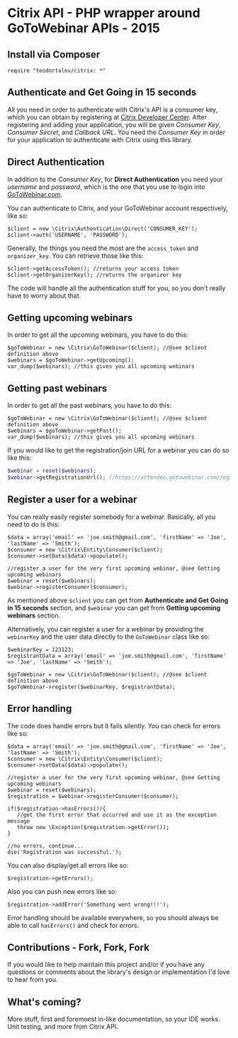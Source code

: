 Citrix API - PHP wrapper around GoToWebinar APIs - 2015
======

Install via Composer
--

`require "teodortalov/citrix: *"`

Authenticate and Get Going in 15 seconds
--

All you need in order to authenticate with Citrix's API is a consumer key, which you can obtain by registering at [Citrix Developer Center][1]. After registering and adding your application, you will be given *Consumer Key*, 
*Consumer Secret*, and *Callback URL*. You need the *Consumer Key* in order for your application to authenticate with Citrix using this library. 

## Direct Authentication ##
In addition to the *Consumer Key*, for **Direct Authentication** you need your *username* and *password*, which is the one that you use to login into [GoToWebinar.com][2].

You can authenticate to Citrix, and your GoToWebinar account respectively, like so:


    $client = new \Citrix\Authentication\Direct('CONSUMER_KEY');
    $client->auth('USERNAME', 'PASSWORD'); 


Generally, the things you need the most are the `access_token` and `organizer_key`. You can retrieve those like this:

    $client->getAccessToken(); //returns your access token
    $client->getOrganizerKey(); //returns the organizer key

The code will handle all the authentication stuff for you, so you don't really have to worry about that. 

Getting upcoming webinars
--

In order to get all the upcoming webinars, you have to do this:

    $goToWebinar = new \Citrix\GoToWebinar($client); //@see $client definition above 
    $webinars = $goToWebinar->getUpcoming();
    var_dump($webinars); //this gives you all upcoming webinars

Getting past webinars
--

In order to get all the past webinars, you have to do this:

    $goToWebinar = new \Citrix\GoToWebinar($client); //@see $client definition above 
    $webinars = $goToWebinar->getPast();
    var_dump($webinars); //this gives you all upcoming webinars

If you would like to get the registration/join URL for a webinar you can do so like this:
```php
$webinar = reset($webinars);
$webinar->getRegistrationUrl(); //https://attendee.gotowebinar.com/register/456905497806
```

Register a user for a webinar
--

You can really easily register somebody for a webinar. Basically, all you need to do is this:

    $data = array('email' => 'joe.smith@gmail.com', 'firstName' => 'Joe', 'lastName' => 'Smith');
    $consumer = new \Citrix\Entity\Consumer($client);
    $consumer->setData($data)->populate();
    
    //register a user for the very first upcoming webinar, @see Getting upcoming webinars
    $webinar = reset($webinars);
    $webinar->registerConsumer($consumer);

As mentioned above `$client` you can get from **Authenticate and Get Going in 15 seconds** section, and `$webinar` you can get from  **Getting upcoming webinars** section. 

Alternatively, you can register a user for a webinar by providing the `webinarKey` and the user data directly to the `GoToWebinar` class like so:

    $webinarKey = 123123;
    $registrantData = array('email' => 'joe.smith@gmail.com', 'firstName' => 'Joe', 'lastName' => 'Smith');
    
    $goToWebinar = new \Citrix\GoToWebinar($client); //@see $client definition above
    $goToWebinar->register($webinarKey, $registrantData);

Error handling
--

The code does handle errors but it fails silently. You can check for errors like so:

    $data = array('email' => 'joe.smith@gmail.com', 'firstName' => 'Joe', 'lastName' => 'Smith');
    $consumer = new \Citrix\Entity\Consumer($client);
    $consumer->setData($data)->populate();
    
    //register a user for the very first upcoming webinar, @see Getting upcoming webinars
    $webinar = reset($webinars);
    $registration = $webinar->registerConsumer($consumer);
    
    if($registration->hasErrors()){
       //get the first error that occurred and use it as the exception message
       throw new \Exception($registration->getError());
    }
       
    //no errors, continue...
    die('Registration was successful.');

You can also display/get all errors like so:

    $registration->getErrors();

Also you can push new errors like so:

    $registration->addError('Something went wrong!!!');

Error handling should be available everywhere, so you should always be able to call `hasErrors()` and check for errors.

Contributions - Fork, Fork, Fork
--

If you would like to help maintain this project and/or if you have any questions or comments about the library's design or implementation I'd love to hear from you.

What's coming?
--

More stuff, first and foremoest in-like documentation, so your IDE works. Unit testing, and more from Citrix API.


  [1]: https://developer.citrixonline.com/user/register
  [2]: http://GoToWebinar.com
